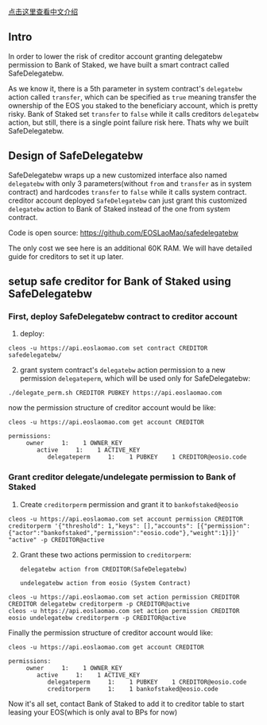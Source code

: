 [点击这里查看中文介绍](./README-CN.md)


## Intro

In order to lower the risk of creditor account granting delegatebw permission to Bank of Staked, we have built a smart contract called SafeDelegatebw.

As we know it, there is a 5th parameter in system contract's `delegatebw` action called `transfer`, which can be specified as `true` meaning transfer the ownership of the EOS you staked to the beneficiary account, which is pretty risky. Bank of Staked set `transfer` to `false` while it calls creditors `delegatebw` action, but still, there is a single point failure risk here. Thats why we built SafeDelegatebw.

## Design of SafeDelegatebw 

SafeDelegatebw wraps up a new customized interface also named `delegatebw` with only 3 parameters(without `from` and `transfer` as in system contract) and hardcodes `transfer` to `false` while it calls system contract. creditor account deployed `SafeDelegatebw` can just grant this customized `delegatebw` action to Bank of Staked instead of the one from system contract.

Code is open source: https://github.com/EOSLaoMao/safedelegatebw

The only cost we see here is an additional 60K RAM. We will have detailed guide for creditors to set it up later.

## setup safe creditor for Bank of Staked using SafeDelegatebw

### First, deploy SafeDelegatebw contract to creditor account

1. deploy:

```
cleos -u https://api.eoslaomao.com set contract CREDITOR safedelegatebw/
```

2. grant system contract's `delegatebw` action permission to a new permission `delegateperm`, which will be used only for SafeDelegatebw:

```
./delegate_perm.sh CREDITOR PUBKEY https://api.eoslaomao.com
```

now the permission structure of creditor account would be like:

```
cleos -u https://api.eoslaomao.com get account CREDITOR

permissions:
     owner     1:    1 OWNER_KEY
        active     1:    1 ACTIVE_KEY
           delegateperm     1:    1 PUBKEY    1 CREDITOR@eosio.code
```

### Grant creditor delegate/undelegate permission to Bank of Staked

1. Create `creditorperm` permission and grant it to `bankofstaked@eosio`

```
cleos -u https://api.eoslaomao.com set account permission CREDITOR creditorperm '{"threshold": 1,"keys": [],"accounts": [{"permission":{"actor":"bankofstaked","permission":"eosio.code"},"weight":1}]}'  "active" -p CREDITOR@active
```

2. Grant these two actions permission to `creditorperm`:

    `delegatebw action from CREDITOR(SafeDelegatebw)`

    `undelegatebw action from eosio (System Contract)`


```
cleos -u https://api.eoslaomao.com set action permission CREDITOR CREDITOR delegatebw creditorperm -p CREDITOR@active
cleos -u https://api.eoslaomao.com set action permission CREDITOR eosio undelegatebw creditorperm -p CREDITOR@active
```

Finally the permission structure of creditor account would like:

```
cleos -u https://api.eoslaomao.com get account CREDITOR

permissions:
     owner     1:    1 OWNER_KEY
        active     1:    1 ACTIVE_KEY
           delegateperm     1:    1 PUBKEY    1 CREDITOR@eosio.code
           creditorperm     1:    1 bankofstaked@eosio.code
```

Now it's all set, contact Bank of Staked to add it to creditor table to start leasing your EOS(which is only aval to BPs for now)

